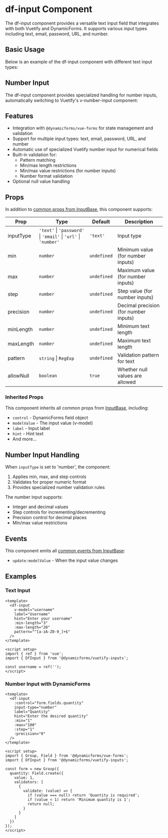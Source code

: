 # df-input Component

The df-input component provides a versatile text input field that integrates with both Vuetify and DynamicForms. It 
supports various input types including text, email, password, URL, and number.

## Basic Usage

Below is an example of the df-input component with different text input types:

<input-basic/>

## Number Input

The df-input component provides specialized handling for number inputs, automatically switching to Vuetify's 
v-number-input component:

<input-number/>

## Features

- Integration with `@dynamicforms/vue-forms` for state management and validation
- Support for multiple input types: text, email, password, URL, and number
- Automatic use of specialized Vuetify number input for numerical fields
- Built-in validation for:
  - Pattern matching
  - Min/max length restrictions
  - Min/max value restrictions (for number inputs)
  - Number format validation
- Optional null value handling

## Props

In addition to [common props from InputBase](./input-base), this component supports:

| Prop | Type | Default | Description |
|------|------|---------|-------------|
| inputType | `'text'` \| `'password'` \| `'email'` \| `'url'` \| `'number'` | `'text'` | Input type |
| min | `number` | `undefined` | Minimum value (for number inputs) |
| max | `number` | `undefined` | Maximum value (for number inputs) |
| step | `number` | `undefined` | Step value (for number inputs) |
| precision | `number` | `undefined` | Decimal precision (for number inputs) |
| minLength | `number` | `undefined` | Minimum text length |
| maxLength | `number` | `undefined` | Maximum text length |
| pattern | `string` \| `RegExp` | `undefined` | Validation pattern for text |
| allowNull | `boolean` | `true` | Whether null values are allowed |

### Inherited Props

This component inherits all common props from [InputBase](./input-base), including:
- `control` - DynamicForms field object
- `modelValue` - The input value (v-model)
- `label` - Input label
- `hint` - Hint text
- And more...

## Number Input Handling

When `inputType` is set to 'number', the component:

1. Applies min, max, and step controls
2. Validates for proper numeric format
3. Provides specialized number validation rules

The number input supports:
- Integer and decimal values
- Step controls for incrementing/decrementing
- Precision control for decimal places
- Min/max value restrictions

## Events

This component emits all [common events from InputBase](./input-base):
- `update:modelValue` - When the input value changes

## Examples

### Text Input

```vue
<template>
  <df-input
    v-model="username"
    label="Username"
    hint="Enter your username"
    :min-length="3"
    :max-length="20"
    pattern="^[a-zA-Z0-9_]+$"
  />
</template>

<script setup>
import { ref } from 'vue';
import { DfInput } from '@dynamicforms/vuetify-inputs';

const username = ref('');
</script>
```

### Number Input with DynamicForms

```vue
<template>
  <df-input
    :control="form.fields.quantity"
    input-type="number"
    label="Quantity"
    hint="Enter the desired quantity"
    :min="1"
    :max="100"
    :step="1"
    :precision="0"
  />
</template>

<script setup>
import { Group, Field } from '@dynamicforms/vue-forms';
import { DfInput } from '@dynamicforms/vuetify-inputs';

const form = new Group({
  quantity: Field.create({
    value: 1,
    validators: [
      {
        validate: (value) => {
          if (value === null) return 'Quantity is required';
          if (value < 1) return 'Minimum quantity is 1';
          return null;
        }
      }
    ]
  })
});
</script>
```

<script setup>
import InputBasic from '../components/input-basic.vue';
import InputNumber from '../components/input-number.vue';
</script>
